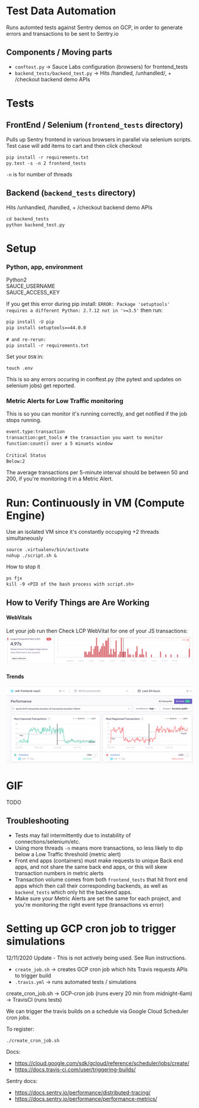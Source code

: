 # Test Data Automation
Runs automted tests against Sentry demos on GCP, in order to generate errors and transactions to be sent to Sentry.io

## Components / Moving parts
- `conftest.py` -> Sauce Labs configuration (browsers) for frontend_tests
- `backend_tests/backend_test.py` -> Hits /handled, /unhandled/, + /checkout backend demo APIs

# Tests

## FrontEnd / Selenium (`frontend_tests` directory)
Pulls up Sentry frontend in various browsers in parallel via selenium scripts.
Test case will add items to cart and then click checkout

```
pip install -r requirements.txt
py.test -s -n 2 frontend_tests
```

`-n` is for number of threads

## Backend (`backend_tests` directory)
Hits /unhandled, /handled, + /checkout backend demo APIs
```
cd backend_tests
python backend_test.py
```
# Setup
### Python, app, environment
Python2  
SAUCE_USERNAME  
SAUCE_ACCESS_KEY

If you get this error during pip install: `ERROR: Package 'setuptools' requires a different Python: 2.7.12 not in '>=3.5'` then run:
```
pip install -U pip
pip install setuptools==44.0.0

# and re-rerun:
pip install -r requirements.txt
```

Set your `DSN` in:
```
touch .env
```
This is so any errors occuring in conftest.py (the pytest and updates on selenium jobs) get reported.

### Metric Alerts for Low Traffic monitoring
This is so you can monitor it's running correctly, and get notified if the job stops running.
```
event.type:transaction
transaction:get_tools # the transaction you want to monitor
function:count() over a 5 minuets window

Critical Status
Below:2
```
The average transactions per 5-minute interval should be between 50 and 200, if you're monitoring it in a Metric Alert.

# Run: Continuously in VM (Compute Engine)
Use an isolated VM since it's constantly occupying +2 threads simultaneously
```
source .virtualenv/bin/activate
nohup ./script.sh &
```

How to stop it
```
ps fjx
kill -9 <PID of the bash process with script.sh>
```


## How to Verify Things are Are Working
#### WebVitals
Let your job run then Check LCP WebVital for one of your JS transactions:
![LCP1](img/lcp-1.png)

#### Trends
![Trends1](img/trends-1.png)

# GIF
TODO

## Troubleshooting
- Tests may fail intermittently due to instability of connections/selenium/etc. 
- Using more threads `-n` means more transactions, so less likely to dip below a Low Traffic threshold (metric alert)
- Front end apps (containers) must make requests to unique Back end apps, and not share the same back end apps, or this will skew transaction numbers in metric alerts
- Transaction volume comes from both `frontend_tests` that hit front end apps which then call their corresponding backends, as well as `backend_tests` which only hit the backend apps.
- Make sure your Metric Alerts are set the same for each project, and you're monitoring the right event type (transactions vs error)

# Setting up GCP cron job to trigger simulations
12/11/2020 Update - This is not actively being used. See Run instructions.

- `create_job.sh` -> creates GCP cron job which hits Travis requests APIs to trigger build
- `.travis.yml` -> runs automated tests / simulations

create_cron_job.sh -> GCP-cron job (runs every 20 min from midnight-6am) -> TravisCI (runs tests)

We can trigger the travis builds on a schedule via Google Cloud Scheduler cron jobs.

To register:
```
./create_cron_job.sh
```

Docs:
- https://cloud.google.com/sdk/gcloud/reference/scheduler/jobs/create/
- https://docs.travis-ci.com/user/triggering-builds/

Sentry docs:
- https://docs.sentry.io/performance/distributed-tracing/
- https://docs.sentry.io/performance/performance-metrics/